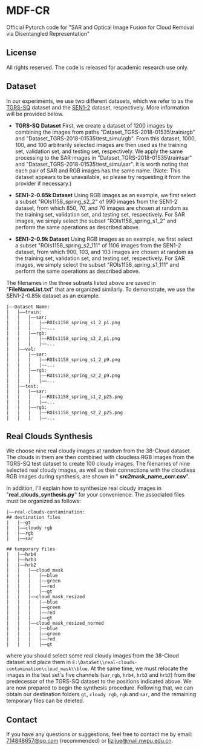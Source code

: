 # MDF-CR
Official Pytorch code for "SAR and Optical Image Fusion for Cloud Removal via Disentangled Representation"

## License
All rights reserved. The code is released for academic research use only.

## Dataset
In our experiments, we use two different datasets, which we refer to as the [TGRS-SQ](https://datahub.io/lwb19910620/dataset_tgrs-2018-01535-dull-seahorse-98) dataset and the [SEN1-2](https://mediatum.ub.tum.de/1436631) dataset, respectively. More information will be provided below.

- **TGRS-SQ Dataset**
  First, we create a dataset of 1200 images by combining the images from paths "Dataset_TGRS-2018-01535\train\rgb" and "Dataset_TGRS-2018-01535\test_simu\rgb". From this dataset, 1000, 100, and 100 arbitrarily selected images are then used as the training set, validation set, and testing set, respectively. We apply the same processing to the SAR images in "Dataset_TGRS-2018-01535\train\sar" and "Dataset_TGRS-2018-01535\test_simu\sar". It is worth noting that each pair of SAR and RGB images has the same name.
  (Note: This dataset appears to be unavailable, so please try requesting it from the provider if necessary.)
- **SEN1-2-0.85k Dataset**
  Using RGB images as an example, we first select a subset "ROIs1158_spring_s2_2" of 990 images from the SEN1-2 dataset, from which 850, 70, and 70 images are chosen at random as the training set, validation set, and testing set, respectively. For SAR images, we simply select the subset "ROIs1158_spring_s1_2" and perform the same operations as described above.

- **SEN1-2-0.9k Dataset**
  Using RGB images as an example, we first select a subset "ROIs1158_spring_s2_111" of 1106 images from the SEN1-2 dataset, from which 900, 103, and 103 images are chosen at random as the training set, validation set, and testing set, respectively. For SAR images, we simply select the subset "ROIs1158_spring_s1_111" and perform the same operations as described above.
  
The filenames in the three subsets listed above are saved in "**FileNameList.txt**" that are organized similarly. To demonstrate, we use the SEN1-2-0.85k dataset as an example.

```
|——Dataset Name:
|   |——train:
|   |   |——sar:
|   |   |   |——ROIs1158_spring_s1_2_p1.png
|   |   |   |——...
|   |   |——rgb:
|   |   |   |——ROIs1158_spring_s2_2_p1.png
|   |   |   |——...
|   |——val:
|   |   |——sar:
|   |   |   |——ROIs1158_spring_s1_2_p9.png
|   |   |   |——...
|   |   |——rgb:
|   |   |   |——ROIs1158_spring_s2_2_p9.png
|   |   |   |——...
|   |——test:
|   |   |——sar:
|   |   |   |——ROIs1158_spring_s1_2_p25.png
|   |   |   |——...
|   |   |——rgb:
|   |   |   |——ROIs1158_spring_s2_2_p25.png
|   |   |   |——...
```

## Real Clouds Synthesis
We choose nine real cloudy images at random from the 38-Cloud dataset. The clouds in them are then combined with cloudless RGB images from the TGRS-SQ test dataset to create 100 cloudy images. The filenames of nine selected real cloudy images, as well as their connections with the cloudless RGB images during synthesis, are shown in " **src2mask_name_corr.csv**".

In addition, I'll explain how to synthesize real cloudy images in "**real_clouds_synthesis.py**" for your convenience. The associated files must be organized as follows:
```
|——real-clouds-contamination:
## destination files
|   |——gt
|   |——cloudy rgb
|   |——rgb
|   |——sar

## temporary files
|   |——hrb4
|   |——hrb3
|   |——hrb2
|   |   |——cloud_mask
|   |   |   |——blue
|   |   |   |——green
|   |   |   |——red
|   |   |   |——gt
|   |   |——cloud_mask_resized
|   |   |   |——blue
|   |   |   |——green
|   |   |   |——red
|   |   |   |——gt
|   |   |——cloud_mask_resized_normed
|   |   |   |——blue
|   |   |   |——green
|   |   |   |——red
|   |   |   |——gt
```
where you should select some real cloudy images from the 38-Cloud dataset and place them in ```E:\DataSet\\real-clouds-contamination\cloud_mask\\blue```. At the same time, we must relocate the images in the test set's five channels (```sar```,```rgb```, ```hrb4```, ```hrb3``` and ```hrb2```) from the predecessor of the TGRS-SQ dataset to the positions indicated above. We are now prepared to begin the synthesis procedure. Following that, we can obtain our destination folders ```gt```, ```cloudy rgb```, ```rgb``` and ```sar```, and the remaining temporary files can be deleted.

## Contact
If you have any questions or suggestions, feel free to contact me by email: 714848657@qq.com (recommended) or lizijue@mail.nwpu.edu.cn.